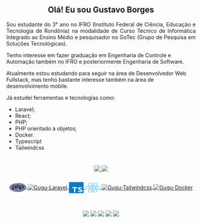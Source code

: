 <h2 align="center">
  Olá! Eu sou Gustavo Borges
 </h2>
 
<p style="text-align: justify;">Sou estudante do 3° ano no IFRO (Instituto Federal de Ciência, Educação e Tecnologia de Rondônia) na modalidade de Curso Técnico de Informática Integrado ao Ensino Médio e pesquisador no GoTec (Grupo de Pesquisa em Soluções Tecnológicas). 
  
Tenho interesse em fazer graduação em Engenharia de Controle e Automação também no IFRO e posteriormente Engenharia de Software.

Atualmente estou estudando para seguir na área de Desenvolvedor Web Fullstack, mas tenho bastante interesse também na área de desenvolvimento mobile.

Já estudei ferramentas e tecnologias como:
  <ul>
    <li>Laravel;</li>
      <li>React;</li>
      <li>PHP;</li>
      <li>PHP orientado à objetos;</li>
      <li>Docker.</li>
      <li>Typescript</li>
      <li>Tailwindcss</li>
  </ul>
</p>

#

<div align="center">
    <a href="https://github.com/gustavotht21">
    <img height="180em" src="https://github-readme-stats.vercel.app/api?username=gustavotht21&show_icons=true&theme=tokyonight"/>
    <img height="180em" src="https://github-readme-stats.vercel.app/api/top-langs/?username=gustavotht21&layout=compact&theme=tokyonight&langs_count=6"/>
</div>

<div style="display: inline_block" align="center"><br>
  <img align="center" alt="Gugu-PHP" height="45" width="45" src="https://raw.githubusercontent.com/devicons/devicon/master/icons/php/php-original.svg">
  <img align="center" alt="Gugu-Laravel" height="30" width="40" src="https://cdn.jsdelivr.net/gh/devicons/devicon/icons/laravel/laravel-plain.svg">
  <img align="center" alt="Gugu-Ts" height="30" width="40" src="https://raw.githubusercontent.com/devicons/devicon/master/icons/typescript/typescript-plain.svg">
  <img align="center" alt="Gugu-React" height="30" width="40" src="https://raw.githubusercontent.com/devicons/devicon/master/icons/react/react-original.svg">
  <img align="center" alt="Gugu-Tailwindcss" height="30" width="40" src="https://cdn.jsdelivr.net/gh/devicons/devicon/icons/tailwindcss/tailwindcss-plain.svg">
  <img align="center" alt="Gugu-Docker" height="30" width="40" src="https://cdn.jsdelivr.net/gh/devicons/devicon/icons/docker/docker-plain.svg">
</div>

#

<div  align="center"> 
  <a href="https://www.linkedin.com/in/gustavo-casagrande-borges-0a10a5265?lipi=urn%3Ali%3Apage%3Ad_flagship3_profile_view_base_contact_details%3BOcDFvMvlTECpuH%2BErC6%2Bow%3D%3D" target="_blank"><img src="https://img.shields.io/badge/LinkedIn-0077B5?style=for-the-badge&logo=linkedin&logoColor=white" target="_blank"></a>
  <a href="https://www.instagram.com/borges_gustavo21/" target="_blank"><img src="https://img.shields.io/badge/-Instagram-%23E4405F?style=for-the-badge&logo=instagram&logoColor=white" target="_blank"></a>
  <a href="https://www.youtube.com/channel/UCISEy9deq0UflwuKTbXUhfA/featured" target="_blank"><img src="https://img.shields.io/badge/YouTube-FF0000?style=for-the-badge&logo=youtube&logoColor=white" target="_blank"></a>
  <a href="https://twitter.com/borgesgustavo21" target="_blank"><img src="https://img.shields.io/badge/Twitter-1DA1F2?style=for-the-badge&logo=twitter&logoColor=white"></a>
  <a href = "mailto:borges.gustavo@estudante.ifro.edu.br"><img src="https://img.shields.io/badge/-Gmail-%23333?style=for-the-badge&logo=gmail&logoColor=white" target="_blank"></a>
 
</div>

